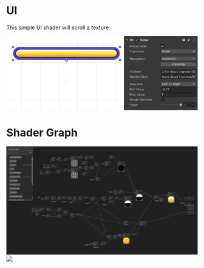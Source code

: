 # UI

This simple UI shader will scroll a texture

![](https://github.com/EarthChrome/SampleCode/blob/main/ReadMeResources/ProgressBar.gif)

# Shader Graph

![](https://github.com/EarthChrome/SampleCode/blob/main/ReadMeResources/PchiitGraph.png)
![](https://github.com/EarthChrome/SampleCode/blob/main/ReadMeResources/Pchiit.gif)

